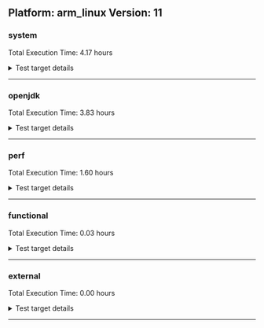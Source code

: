 ## Platform: arm_linux Version: 11 

###  system
 Total Execution Time:  4.17  hours
<details><summary>Test target details</summary>

| Test Name | Time |
| --- | --- |
| MathLoadTest_bigdecimal_2 | 1996866.00  ms|
| MauveMultiThrdLoad_2 | 1408259.00  ms|
| MauveSingleThrdLoad_HS_2 | 1172542.00  ms|
| TestJlmRemoteThreadAuth_2 | 751205.00  ms|
| TestJlmRemoteThreadNoAuth_2 | 704402.00  ms|
| TestJlmRemoteClassAuth_2 | 663263.00  ms|
| MiniMix_aot_5m_0 | 651773.00  ms|
| TestJlmRemoteClassNoAuth_2 | 623363.00  ms|
| MathLoadTest_all_2 | 515041.00  ms|
| ClassLoadingTest_2 | 438382.00  ms|
| MiniMix_5min_2 | 354892.00  ms|
| ConcurrentLoadTest_5m_2 | 351607.00  ms|
| MiniMix_5m_2 | 345978.00  ms|
| DBBLoadTest_5m_2 | 311839.00  ms|
| MauveMultiThrdLoad_5m_2 | 306587.00  ms|
| MauveSingleInvocLoad_HS_5m_2 | 306535.00  ms|
| MauveSingleThrdLoad_HS_5m_2 | 306497.00  ms|
| LambdaLoadTest_HS_5m_2 | 305854.00  ms|
| MathLoadTest_bigdecimal_5m_2 | 305754.00  ms|
| ClassLoadingTest_5m_2 | 305724.00  ms|
| MathLoadTest_autosimd_5m_2 | 305706.00  ms|
| MathLoadTest_all_5m_2 | 304825.00  ms|
| UtilLoadTest_5m_2 | 304580.00  ms|
| LangLoadTest_5m_2 | 304322.00  ms|
| HCRLateAttachWorkload_previewEnabled_2 | 271519.00  ms|
| TestJlmRemoteNotifierProxyAuth_2 | 196706.00  ms|
| ConcurrentLoadTest_2 | 172745.00  ms|
| MathLoadTest_autosimd_2 | 80870.00  ms|
| MauveSingleInvocLoad_HS_2 | 75844.00  ms|
| CLLoad_2 | 61605.00  ms|
| ParallelStreamsLoadTest_HS_2 | 59453.00  ms|
| TestJlmRemoteMemoryAuth_2 | 56826.00  ms|
| TestJlmRemoteMemoryNoAuth_2 | 55664.00  ms|
| LockingLoadTest_2 | 35160.00  ms|
| LambdaLoadTest_Hotspot_2 | 33967.00  ms|
| Jlink_ReqMod_2 | 32617.00  ms|
| Jlink_GenOpt_2 | 30533.00  ms|
| Jlink_AddMLimitM_2 | 29748.00  ms|
| LangLoadTest_2 | 27262.00  ms|
| DirectByteBufferLoadTest_2 | 25250.00  ms|
| UtilLoadTest_2 | 23597.00  ms|
| UpgModPath_Jar_2 | 22310.00  ms|
| PatModImg_Adv_2 | 22212.00  ms|
| UpgModPath_JarImg_2 | 21114.00  ms|
| PatModImg_PlatMod_2 | 20946.00  ms|
| PatModImg_Unex_2 | 20862.00  ms|
| PatModImg_AppMod_2 | 20689.00  ms|
| UpgModPath_Exp_2 | 20254.00  ms|
| CpMpJlink_2 | 19901.00  ms|
| UpgModPath_ExpImg_2 | 19560.00  ms|
| CLTestImg_2 | 18804.00  ms|
| AutoMod1_2 | 10927.00  ms|
| InternalAPIs_2 | 10633.00  ms|
| CpMpModJar_2 | 10522.00  ms|
| AutoMod2_2 | 10258.00  ms|
| AutoMod_Impl1_2 | 10107.00  ms|
| PatMod_AppMod_2 | 10053.00  ms|
| PatMod_Unex_2 | 9939.00  ms|
| PatMod_Adv_2 | 9891.00  ms|
| AutoMod_Impl2_2 | 9833.00  ms|
| AutoMod_Impl3_2 | 9831.00  ms|
| PatMod_PlatMod_2 | 8984.00  ms|
| SLTest_2 | 8329.00  ms|
| CpMpModJar3_2 | 7674.00  ms|
| CpMp_CpMp_2 | 7520.00  ms|
| TestJlmLocal_2 | 7329.00  ms|
| CpMpModJar2_2 | 7166.00  ms|
| CpMp_MP_2 | 7123.00  ms|
| jcstress_SampleTestBench_0 | 6738.00  ms|
| CpMp3_2 | 6588.00  ms|
| CpMp2_2 | 6404.00  ms|
| CLTest_2 | 6153.00  ms|
| MachineInfo_0 | 1057.00  ms|
| ClassLoadingTest_0 | 120.00  ms|
| MauveMultiThrdLoad_1 | 119.00  ms|
| NioLoadTest_0 | 109.00  ms|
| NioLoadTest_2 | 109.00  ms|
| LambdaLoadTest_Hotspot_1 | 107.00  ms|
| MathLoadTest_bigdecimal_0 | 106.00  ms|
| MathLoadTest_autosimd_1 | 106.00  ms|
| MauveSingleThrdLoad_HS_0 | 105.00  ms|
| NioLoadTest_1 | 104.00  ms|
| MathLoadTest_autosimd_0 | 104.00  ms|
| ClassLoadingTest_1 | 104.00  ms|
| MauveSingleThrdLoad_HS_1 | 104.00  ms|
| MauveSingleInvocLoad_HS_0 | 104.00  ms|
| LambdaLoadTest_Hotspot_0 | 104.00  ms|
| MathLoadTest_bigdecimal_1 | 103.00  ms|
| MauveSingleInvocLoad_HS_1 | 103.00  ms|
| MauveMultiThrdLoad_0 | 103.00  ms|
| PatMod_Unex_1 | 60.00  ms|
| AutoMod_Impl3_0 | 52.00  ms|
| DirectByteBufferLoadTest_1 | 49.00  ms|
| CpMp_MP_0 | 47.00  ms|
| ExplMod_1 | 46.00  ms|
| ExplMod_2 | 45.00  ms|
| CpMp_MP_1 | 43.00  ms|
| CpMp2_0 | 43.00  ms|
| AutoMod_Impl3_1 | 43.00  ms|
| InternalAPIs_1 | 43.00  ms|
| CLStressCRI_2 | 43.00  ms|
| ExplMod_0 | 42.00  ms|
| AutoMod2_0 | 42.00  ms|
| CLStressLayers_0 | 41.00  ms|
| CpMp2_1 | 41.00  ms|
| CpMpModJar3_0 | 41.00  ms|
| TestJlmRemoteMemoryAuth_1 | 41.00  ms|
| AutoMod2_1 | 41.00  ms|
| TestJlmLocal_1 | 41.00  ms|
| CLStressCRI_1 | 41.00  ms|
| CLStressLayers_1 | 40.00  ms|
| UpgModPath_JarImg_0 | 40.00  ms|
| CLStressLayers_2 | 40.00  ms|
| CpMp3_1 | 40.00  ms|
| UpgModPath_JarImg_1 | 39.00  ms|
| CpMp_CpMp_1 | 39.00  ms|
| CpMpModJar_0 | 39.00  ms|
| InternalAPIs_0 | 39.00  ms|
| CpMpModJar_1 | 39.00  ms|
| CpMpModJar3_1 | 39.00  ms|
| TestJlmRemoteNotifierProxyAuth_0 | 39.00  ms|
| CLStressCRI_0 | 39.00  ms|
| CpMpModJar2_0 | 39.00  ms|
| TestJlmLocal_0 | 38.00  ms|
| TestJlmRemoteMemoryNoAuth_1 | 38.00  ms|
| TestJlmRemoteMemoryNoAuth_0 | 38.00  ms|
| Jlink_GenOpt_0 | 37.00  ms|
| CpMp_CpMp_0 | 37.00  ms|
| TestJlmRemoteMemoryAuth_0 | 37.00  ms|
| TestJlmRemoteNotifierProxyAuth_1 | 37.00  ms|
| AutoMod1_0 | 37.00  ms|
| SLTest_1 | 36.00  ms|
| AutoMod1_1 | 36.00  ms|
| CpMp3_0 | 36.00  ms|
| PatMod_AppMod_0 | 36.00  ms|
| PatMod_PlatMod_0 | 36.00  ms|
| CpMpJlink_0 | 36.00  ms|
| CpMpModJar2_1 | 35.00  ms|
| SLTest_0 | 35.00  ms|
| Jlink_GenOpt_1 | 35.00  ms|
| UpgModPath_Jar_1 | 35.00  ms|
| PatMod_PlatMod_1 | 35.00  ms|
| TestJlmRemoteThreadAuth_0 | 35.00  ms|
| CpMpJlink_1 | 35.00  ms|
| PatModImg_Adv_0 | 35.00  ms|
| AutoMod_Impl1_0 | 35.00  ms|
| AutoMod_Impl2_1 | 34.00  ms|
| AutoMod_Impl2_0 | 34.00  ms|
| TestJlmRemoteClassAuth_1 | 34.00  ms|
| PatModImg_Unex_1 | 34.00  ms|
| UpgModPath_ExpImg_0 | 34.00  ms|
| PatMod_Unex_0 | 34.00  ms|
| UpgModPath_Jar_0 | 34.00  ms|
| CLTest_0 | 34.00  ms|
| PatModImg_Adv_1 | 34.00  ms|
| PatModImg_AppMod_1 | 34.00  ms|
| TestJlmRemoteThreadAuth_1 | 33.00  ms|
| TestJlmRemoteThreadNoAuth_1 | 33.00  ms|
| Jlink_ReqMod_1 | 33.00  ms|
| TestJlmRemoteClassAuth_0 | 33.00  ms|
| AutoMod_Impl1_1 | 33.00  ms|
| Jlink_ReqMod_0 | 33.00  ms|
| PatMod_AppMod_1 | 33.00  ms|
| PatMod_Adv_1 | 33.00  ms|
| UpgModPath_ExpImg_1 | 33.00  ms|
| CLLoad_0 | 33.00  ms|
| Jlink_AddMLimitM_1 | 33.00  ms|
| CLTestImg_1 | 33.00  ms|
| CLTestImg_0 | 33.00  ms|
| CLTest_1 | 33.00  ms|
| PatMod_Adv_0 | 33.00  ms|
| UpgModPath_Exp_1 | 33.00  ms|
| CLLoad_1 | 33.00  ms|
| PatModImg_PlatMod_0 | 33.00  ms|
| PatModImg_AppMod_0 | 32.00  ms|
| TestJlmRemoteClassNoAuth_0 | 32.00  ms|
| PatModImg_Unex_0 | 32.00  ms|
| UpgModPath_Exp_0 | 32.00  ms|
| Jlink_AddMLimitM_0 | 32.00  ms|
| MiniMix_5min_0 | 32.00  ms|
| TestJlmRemoteClassNoAuth_1 | 31.00  ms|
| TestJlmRemoteThreadNoAuth_0 | 31.00  ms|
| PatModImg_PlatMod_1 | 31.00  ms|
| UtilLoadTest_1 | 31.00  ms|
| JdiTest_2 | 30.00  ms|
| ConcurrentLoadTest_0 | 30.00  ms|
| LangLoadTest_0 | 30.00  ms|
| DirectByteBufferLoadTest_0 | 29.00  ms|
| MathLoadTest_all_0 | 29.00  ms|
| MathLoadTest_all_1 | 29.00  ms|
| UtilLoadTest_0 | 29.00  ms|
| ConcurrentLoadTest_1 | 29.00  ms|
| MiniMix_5min_1 | 29.00  ms|
| LangLoadTest_1 | 29.00  ms|
| OAuthTest_0 | 28.00  ms|
| JdiTest_0 | 28.00  ms|
| JdiTest_1 | 27.00  ms|
| ParallelStreamsLoadTest_HS_0 | 26.00  ms|
| MathLoadTest_autosimd_5m_0 | 26.00  ms|
| MauveSingleThrdLoad_HS_5m_0 | 25.00  ms|
| MauveSingleThrdLoad_HS_5m_1 | 24.00  ms|
| NioLoadTest_5m_1 | 24.00  ms|
| MauveMultiThrdLoad_5m_0 | 24.00  ms|
| MathLoadTest_bigdecimal_5m_1 | 24.00  ms|
| ParallelStreamsLoadTest_HS_1 | 24.00  ms|
| LambdaLoadTest_HS_5m_1 | 24.00  ms|
| ConcurrentLoadTest_5m_0 | 24.00  ms|
| LockingLoadTest_0 | 24.00  ms|
| LambdaLoadTest_HS_5m_0 | 23.00  ms|
| ConcurrentLoadTest_5m_1 | 23.00  ms|
| MauveSingleInvocLoad_HS_5m_0 | 23.00  ms|
| NioLoadTest_5m_2 | 23.00  ms|
| UtilLoadTest_5m_1 | 23.00  ms|
| NioLoadTest_5m_0 | 23.00  ms|
| ClassLoadingTest_5m_1 | 23.00  ms|
| MauveSingleInvocLoad_HS_5m_1 | 23.00  ms|
| LockingLoadTest_1 | 22.00  ms|
| LangLoadTest_5m_1 | 22.00  ms|
| MauveMultiThrdLoad_5m_1 | 22.00  ms|
| UtilLoadTest_5m_0 | 22.00  ms|
| MathLoadTest_bigdecimal_5m_0 | 22.00  ms|
| MathLoadTest_autosimd_5m_1 | 22.00  ms|
| ClassLoadingTest_5m_0 | 22.00  ms|
| MathLoadTest_all_5m_0 | 22.00  ms|
| DBBLoadTest_5m_0 | 22.00  ms|
| HCRLateAttachWorkload_previewEnabled_1 | 21.00  ms|
| HCRLateAttachWorkload_previewEnabled_0 | 21.00  ms|
| MiniMix_5m_0 | 21.00  ms|
| MiniMix_5m_1 | 21.00  ms|
| LangLoadTest_5m_0 | 20.00  ms|
| MathLoadTest_all_5m_1 | 20.00  ms|
| DBBLoadTest_5m_1 | 19.00  ms|
</details>

---

###  openjdk
 Total Execution Time:  3.83  hours
<details><summary>Test target details</summary>

| Test Name | Time |
| --- | --- |
| jdk_security3_2 | 2003064.00  ms|
| jvm_compiler_2 | 1735427.00  ms|
| jdk_net_2 | 1481853.00  ms|
| jdk_lang_2 | 1452595.00  ms|
| jdk_util_2 | 1345025.00  ms|
| jdk_nio_2 | 577338.00  ms|
| jdk_jfr_2 | 455689.00  ms|
| jdk_tools_2 | 428990.00  ms|
| jdk_beans_2 | 390193.00  ms|
| jdk_rmi_2 | 387055.00  ms|
| hotspot_custom_2 | 330624.00  ms|
| jdk_jmx_2 | 324113.00  ms|
| jdk_security1_2 | 302558.00  ms|
| jdk_security4_2 | 298241.00  ms|
| jdk_jdi_2 | 283156.00  ms|
| jdk_other_2 | 212753.00  ms|
| jdk_security2_2 | 197414.00  ms|
| jdk11_tier1_pack200_2 | 186622.00  ms|
| jdk_imageio_2 | 183544.00  ms|
| jdk_math_2 | 156621.00  ms|
| jdk_management_2 | 152645.00  ms|
| jdk_time_2 | 115282.00  ms|
| jdk_instrument_2 | 108673.00  ms|
| jdk_custom_2 | 101836.00  ms|
| jdk11_tier1_cipher_2 | 91208.00  ms|
| jdk_text_2 | 84475.00  ms|
| jdk_io_2 | 74662.00  ms|
| jdk_svc_sanity_2 | 69533.00  ms|
| jdk11_tier1_buffer_2 | 52352.00  ms|
| runtime_nestmate_2 | 51650.00  ms|
| jdk_security_infra_2 | 31720.00  ms|
| jvm_native_sanity_2 | 31155.00  ms|
| jdk_build_2 | 29801.00  ms|
| jdk11_tier1_iso8859_2 | 25544.00  ms|
| jdk_native_sanity_2 | 19870.00  ms|
| langtools_custom_2 | 9537.00  ms|
| jdk_sound_0 | 33.00  ms|
| jdk_client_sanity_2 | 30.00  ms|
| jdk_2d_0 | 30.00  ms|
| jdk_awt_1 | 30.00  ms|
| jdk_awt_0 | 29.00  ms|
| jdk_awt_2 | 28.00  ms|
| jdk11_tier1_cipher_0 | 27.00  ms|
| jdk_swing_1 | 27.00  ms|
| jdk_sound_2 | 27.00  ms|
| jdk_imageio_1 | 26.00  ms|
| jdk_client_sanity_1 | 26.00  ms|
| jdk11_tier1_cipher_1 | 25.00  ms|
| jvm_compiler_0 | 25.00  ms|
| jdk_client_sanity_0 | 25.00  ms|
| jdk_jfc_demo_2 | 25.00  ms|
| jdk_sound_1 | 25.00  ms|
| runtime_nestmate_0 | 25.00  ms|
| jdk_management_1 | 25.00  ms|
| jdk_time_0 | 25.00  ms|
| jdk_security3_0 | 25.00  ms|
| jdk_swing_2 | 24.00  ms|
| jdk_jdi_1 | 24.00  ms|
| jdk_security4_0 | 24.00  ms|
| jdk_jfr_0 | 24.00  ms|
| jdk_jmx_1 | 24.00  ms|
| jdk_2d_1 | 24.00  ms|
| jdk_build_0 | 24.00  ms|
| jvm_native_sanity_1 | 24.00  ms|
| jdk_management_0 | 24.00  ms|
| jdk_lang_native_win_0 | 24.00  ms|
| hotspot_custom_1 | 24.00  ms|
| jdk_jfc_demo_0 | 24.00  ms|
| jdk_jfc_demo_1 | 24.00  ms|
| jdk_lang_0 | 23.00  ms|
| jdk_lang_native_win_1 | 23.00  ms|
| jdk_lang_native_win_2 | 23.00  ms|
| jdk_swing_0 | 23.00  ms|
| jdk_jfr_1 | 23.00  ms|
| jdk_lang_1 | 23.00  ms|
| jdk11_tier1_iso8859_1 | 23.00  ms|
| jdk_2d_2 | 23.00  ms|
| jdk_svc_sanity_0 | 23.00  ms|
| jdk_beans_1 | 23.00  ms|
| jdk_rmi_0 | 23.00  ms|
| jdk_util_0 | 22.00  ms|
| jdk_math_0 | 22.00  ms|
| jdk11_tier1_iso8859_0 | 22.00  ms|
| jdk11_tier1_buffer_1 | 22.00  ms|
| jdk_math_1 | 22.00  ms|
| jdk_svc_sanity_1 | 22.00  ms|
| jdk_jmx_0 | 22.00  ms|
| jdk_tools_1 | 22.00  ms|
| jdk_security3_1 | 22.00  ms|
| jdk_io_0 | 22.00  ms|
| jdk_text_1 | 22.00  ms|
| jdk11_tier1_pack200_0 | 22.00  ms|
| jdk11_tier1_buffer_0 | 22.00  ms|
| jdk_instrument_1 | 22.00  ms|
| jdk_text_0 | 22.00  ms|
| jdk_custom_1 | 22.00  ms|
| jdk_custom_0 | 22.00  ms|
| jdk_util_1 | 21.00  ms|
| jdk11_tier1_pack200_1 | 21.00  ms|
| jdk_security2_0 | 21.00  ms|
| langtools_custom_0 | 21.00  ms|
| jdk_imageio_0 | 21.00  ms|
| jdk_time_1 | 21.00  ms|
| runtime_nestmate_1 | 21.00  ms|
| jdk_instrument_0 | 21.00  ms|
| jdk_rmi_1 | 21.00  ms|
| jdk_security_infra_1 | 21.00  ms|
| jdk_native_sanity_0 | 21.00  ms|
| jdk_security1_1 | 21.00  ms|
| jdk_native_sanity_1 | 20.00  ms|
| hotspot_custom_0 | 20.00  ms|
| jdk_tools_0 | 20.00  ms|
| jvm_compiler_1 | 20.00  ms|
| jdk_security2_1 | 20.00  ms|
| jdk_security4_1 | 20.00  ms|
| jdk_other_1 | 20.00  ms|
| langtools_custom_1 | 20.00  ms|
| jdk_security_infra_0 | 20.00  ms|
| jdk_beans_0 | 20.00  ms|
| jdk_nio_1 | 20.00  ms|
| jdk_jdi_0 | 19.00  ms|
| jdk_nio_0 | 19.00  ms|
| jdk_net_1 | 18.00  ms|
| jvm_native_sanity_0 | 18.00  ms|
| jdk_build_1 | 18.00  ms|
| jdk_net_0 | 18.00  ms|
| jdk_other_0 | 17.00  ms|
| jdk_security1_0 | 17.00  ms|
| jdk_io_1 | 16.00  ms|
</details>

---

###  perf
 Total Execution Time:  1.60  hours
<details><summary>Test target details</summary>

| Test Name | Time |
| --- | --- |
| renaissance-future-genetic_0 | 1060499.00  ms|
| renaissance-philosophers_0 | 814294.00  ms|
| renaissance-fj-kmeans_0 | 746157.00  ms|
| renaissance-finagle-http_0 | 582264.00  ms|
| renaissance-par-mnemonics_0 | 549992.00  ms|
| renaissance-mnemonics_0 | 525226.00  ms|
| renaissance-als_0 | 333882.00  ms|
| renaissance-movie-lens_0 | 279994.00  ms|
| renaissance-dec-tree_0 | 181296.00  ms|
| renaissance-chi-square_0 | 135580.00  ms|
| renaissance-scala-kmeans_0 | 119406.00  ms|
| renaissance-gauss-mix_0 | 95339.00  ms|
| renaissance-log-regression_0 | 84020.00  ms|
| dacapo-h2_0 | 80117.00  ms|
| dacapo-jython_0 | 63000.00  ms|
| dacapo-pmd_0 | 28933.00  ms|
| dacapo-xalan_0 | 18973.00  ms|
| dacapo-avrora_0 | 18479.00  ms|
| dacapo-sunflow_0 | 12563.00  ms|
| dacapo-fop_0 | 12469.00  ms|
| dacapo-luindex_0 | 8961.00  ms|
| renaissance-akka-uct_0 | 48.00  ms|
| renaissance-naive-bayes_0 | 47.00  ms|
| dacapo-lusearch-fix_0 | 46.00  ms|
| IdleMicrobenchmark_HS_0 | 38.00  ms|
| dacapo-tomcat_0 | 38.00  ms|
| renaissance-db-shootout_0 | 35.00  ms|
| renaissance-finagle-chirper_0 | 35.00  ms|
</details>

---

###  functional
 Total Execution Time:  0.03  hours
<details><summary>Test target details</summary>

| Test Name | Time |
| --- | --- |
| MBCS_Tests_charsets_0 | 58262.00  ms|
| MBCS_Tests_codepoint_linux_0 | 5871.00  ms|
| SecurityTests_0 | 5415.00  ms|
| MBCS_Tests_unicode_linux_0 | 4680.00  ms|
| cmdLineTester_libpathTestRtfChild_0 | 2677.00  ms|
| openj9_jsr292Test_0 | 2403.00  ms|
| jsr292BootstrapTest_0 | 1448.00  ms|
| IllegalAccessProtectedMethodTest_0 | 1356.00  ms|
| MBCS_Tests_property_utf8_0 | 1299.00  ms|
| cmdLineTester_getPid_0 | 1154.00  ms|
| MBCS_Tests_language_tag_0 | 1096.00  ms|
| MBCS_Tests_datetime_0 | 1074.00  ms|
| MBCS_Tests_datetime_formatter_0 | 923.00  ms|
| MBCS_Tests_StAX_ja_JP_linux_0 | 158.00  ms|
| MBCS_Tests_StAX_ko_KR_linux_0 | 146.00  ms|
| MBCS_Tests_StAX_zh_TW_linux_0 | 134.00  ms|
| MBCS_Tests_StAX_zh_CN_linux_0 | 134.00  ms|
| MBCS_Tests_locale_matching_zh_TW_linux_0 | 117.00  ms|
| MBCS_Tests_i18n_zh_TW_linux_0 | 114.00  ms|
| MBCS_Tests_locale_matching_zh_CN_linux_0 | 114.00  ms|
| MBCS_Tests_locale_matching_ko_KR_linux_0 | 109.00  ms|
| MBCS_Tests_i18n_ja_JP_linux_0 | 109.00  ms|
| MBCS_Tests_i18n_ko_KR_linux_0 | 105.00  ms|
| MBCS_Tests_locale_matching_ja_JP_linux_0 | 97.00  ms|
| MBCS_Tests_i18n_zh_CN_linux_0 | 97.00  ms|
| MBCS_Tests_Compiler_ja_JP_linux_0 | 72.00  ms|
| MBCS_Tests_Compiler_zh_CN_linux_0 | 70.00  ms|
| MBCS_Tests_CLDR_11_zh_TW_linux_0 | 68.00  ms|
| MBCS_Tests_Compiler_ko_KR_linux_0 | 67.00  ms|
| MBCS_Tests_scanner_ko_KR_linux_0 | 67.00  ms|
| MBCS_Tests_scanner_zh_CN_linux_0 | 67.00  ms|
| MBCS_Tests_coin_ko_KR_linux_0 | 66.00  ms|
| MBCS_Tests_coin_ja_JP_linux_0 | 66.00  ms|
| MBCS_Tests_formatter_zh_TW_linux_0 | 66.00  ms|
| MBCS_Tests_pref_zh_CN_linux_0 | 66.00  ms|
| MBCS_Tests_jdbc41_ja_JP_linux_0 | 65.00  ms|
| MBCS_Tests_env_ja_JP_linux_0 | 65.00  ms|
| MBCS_Tests_CLDR_11_ja_JP_linux_0 | 65.00  ms|
| MBCS_Tests_nio_ja_JP_linux_0 | 64.00  ms|
| MBCS_Tests_scanner_zh_TW_linux_0 | 64.00  ms|
| MBCS_Tests_formatter_zh_CN_linux_0 | 64.00  ms|
| MBCS_Tests_urlclassloader_ja_JP_linux_0 | 64.00  ms|
| MBCS_Tests_scanner_ja_JP_linux_0 | 64.00  ms|
| MBCS_Tests_Compiler_zh_TW_linux_0 | 64.00  ms|
| MBCS_Tests_urlclassloader_zh_TW_linux_0 | 63.00  ms|
| MBCS_Tests_IDN_zh_TW_linux_0 | 63.00  ms|
| MBCS_Tests_coin_zh_CN_linux_0 | 63.00  ms|
| MBCS_Tests_urlclassloader_zh_CN_linux_0 | 62.00  ms|
| MBCS_Tests_regex_ja_JP_linux_0 | 62.00  ms|
| MBCS_Tests_env_ko_KR_linux_0 | 61.00  ms|
| MBCS_Tests_pref_zh_TW_linux_0 | 61.00  ms|
| MBCS_Tests_IDN_zh_CN_linux_0 | 61.00  ms|
| MBCS_Tests_nio_ko_KR_linux_0 | 61.00  ms|
| MBCS_Tests_jdbc41_zh_CN_linux_0 | 61.00  ms|
| MBCS_Tests_jaxp14_zh_CN_linux_0 | 61.00  ms|
| MBCS_Tests_env_zh_CN_linux_0 | 61.00  ms|
| MBCS_Tests_coin_zh_TW_linux_0 | 60.00  ms|
| MBCS_Tests_urlclassloader_ko_KR_linux_0 | 60.00  ms|
| MBCS_Tests_jdbc41_ko_KR_linux_0 | 60.00  ms|
| MBCS_Tests_IDN_ko_KR_linux_0 | 60.00  ms|
| MBCS_Tests_nio_zh_TW_linux_0 | 59.00  ms|
| MBCS_Tests_jaxp14_ko_KR_linux_0 | 59.00  ms|
| MBCS_Tests_jdbc41_zh_TW_linux_0 | 58.00  ms|
| MBCS_Tests_regex_zh_TW_linux_0 | 58.00  ms|
| MBCS_Tests_jaxp14_zh_TW_linux_0 | 58.00  ms|
| MBCS_Tests_formatter_ko_KR_linux_0 | 57.00  ms|
| MBCS_Tests_pref_ja_JP_linux_0 | 57.00  ms|
| MBCS_Tests_regex_ko_KR_linux_0 | 57.00  ms|
| MBCS_Tests_codepage_zh_TW_linux_0 | 57.00  ms|
| MBCS_Tests_jaxp14_ja_JP_linux_0 | 57.00  ms|
| MBCS_Tests_CLDR_11_zh_CN_linux_0 | 56.00  ms|
| MBCS_Tests_annotation_zh_TW_linux_0 | 56.00  ms|
| MBCS_Tests_codepage_ko_KR_linux_0 | 56.00  ms|
| MBCS_Tests_env_zh_TW_linux_0 | 56.00  ms|
| MBCS_Tests_file_ja_JP_linux_0 | 56.00  ms|
| MBCS_Tests_IDN_ja_JP_linux_0 | 56.00  ms|
| MBCS_Tests_formatter_ja_JP_linux_0 | 55.00  ms|
| MBCS_Tests_regex_zh_CN_linux_0 | 55.00  ms|
| MBCS_Tests_file_zh_TW_linux_0 | 55.00  ms|
| MBCS_Tests_nio_zh_CN_linux_0 | 54.00  ms|
| MBCS_Tests_pref_ko_KR_linux_0 | 54.00  ms|
| MBCS_Tests_CLDR_11_ko_KR_linux_0 | 54.00  ms|
| MBCS_Tests_codepage_ja_JP_linux_0 | 53.00  ms|
| MBCS_Tests_annotation_ko_KR_linux_0 | 53.00  ms|
| MBCS_Tests_file_ko_KR_linux_0 | 52.00  ms|
| MBCS_Tests_annotation_ja_JP_linux_0 | 51.00  ms|
| MBCS_Tests_annotation_zh_CN_linux_0 | 51.00  ms|
| MBCS_Tests_codepage_zh_CN_linux_0 | 49.00  ms|
| MBCS_Tests_file_zh_CN_linux_0 | 47.00  ms|
| MBCS_Tests_annotation_ko_KR_aix_0 | 38.00  ms|
| vmLifecyleTests_3 | 34.00  ms|
| MBCS_Tests_unicode_aix_0 | 34.00  ms|
| SyntheticGCWorkload_TestCase_0 | 33.00  ms|
| vmLifecyleTests_4 | 32.00  ms|
| vmLifecyleTests_0 | 31.00  ms|
| vmLifecyleTests_2 | 30.00  ms|
| vmLifecyleTests_5 | 29.00  ms|
| vmLifecyleTests_1 | 29.00  ms|
| MBCS_Tests_urlclassloader_zh_CN_aix_0 | 27.00  ms|
| testXXArgumentTesting_0 | 26.00  ms|
| testExample_0 | 25.00  ms|
| MBCS_Tests_IDN_zh_TW_aix_0 | 24.00  ms|
| MBCS_Tests_scanner_windows_0 | 24.00  ms|
| cmdLineTester_classesdbgddrext_zos_0 | 24.00  ms|
| MBCS_Tests_locale_matching_KO_KR_aix_0 | 23.00  ms|
| MBCS_Tests_scanner_ZH_TW_aix_0 | 23.00  ms|
| MBCS_Tests_pref_ZH_TW_aix_0 | 23.00  ms|
| MBCS_Tests_urlclassloader_ZH_CN_aix_0 | 23.00  ms|
| MBCS_Tests_IDN_windows_0 | 23.00  ms|
| MBCS_Tests_IDN_ZH_CN_aix_0 | 23.00  ms|
| MBCS_Tests_formatter_Zh_CN_aix_0 | 23.00  ms|
| MBCS_Tests_pref_tw_windows_0 | 23.00  ms|
| MBCS_Tests_regex_tw_windows_0 | 23.00  ms|
| MBCS_Tests_scanner_Zh_TW_aix_0 | 23.00  ms|
| MBCS_Tests_coin_zh_CN_aix_0 | 23.00  ms|
| MBCS_Tests_coin_Ja_JP_aix_0 | 23.00  ms|
| MBCS_Tests_locale_matching_Zh_TW_aix_0 | 23.00  ms|
| MBCS_Tests_urlclassloader_KO_KR_aix_0 | 23.00  ms|
| MBCS_Tests_IDN_ZH_TW_aix_0 | 23.00  ms|
| MBCS_Tests_jdbc41_Ja_JP_aix_0 | 23.00  ms|
| MBCS_Tests_formatter_zh_CN_aix_0 | 23.00  ms|
| MBCS_Tests_formatter_cn_windows_0 | 23.00  ms|
| MBCS_Tests_CLDR_11_JA_JP_aix_0 | 22.00  ms|
| MBCS_Tests_urlclassloader_ZH_TW_aix_0 | 22.00  ms|
| MBCS_Tests_formatter_KO_KR_aix_0 | 22.00  ms|
| MBCS_Tests_locale_matching_ko_KR_aix_0 | 22.00  ms|
| MBCS_Tests_file_Ja_JP.aix_0 | 22.00  ms|
| MBCS_Tests_file_ko_windows_0 | 22.00  ms|
| MBCS_Tests_pref_ZH_CN_aix_0 | 22.00  ms|
| MBCS_Tests_urlclassloader_ja_JP_aix_0 | 22.00  ms|
| MBCS_Tests_file_windows_0 | 22.00  ms|
| MBCS_Tests_annotation_Ja_JP_aix_0 | 22.00  ms|
| MBCS_Tests_IDN_tw_windows_0 | 22.00  ms|
| MBCS_Tests_coin_KO_KR_aix_0 | 22.00  ms|
| MBCS_Tests_regex_ko_KR_aix_0 | 22.00  ms|
| MBCS_Tests_locale_matching_zh_TW_aix_0 | 22.00  ms|
| MBCS_Tests_Compiler_zh_TW_aix_0 | 22.00  ms|
| MBCS_Tests_Compiler_Ja_JP_aix_0 | 22.00  ms|
| MBCS_Tests_annotation_ja_JP_aix_0 | 22.00  ms|
| MBCS_Tests_urlclassloader_zh_TW_aix_0 | 22.00  ms|
| MBCS_Tests_Compiler_ZH_CN_aix_0 | 22.00  ms|
| MBCS_Tests_codepoint_aix_0 | 22.00  ms|
| MBCS_Tests_formatter_JA_JP_aix_0 | 22.00  ms|
| MBCS_Tests_env_windows_0 | 22.00  ms|
| MBCS_Tests_IDN_cn_windows_0 | 22.00  ms|
| MBCS_Tests_coin_JA_JP_aix_0 | 22.00  ms|
| MBCS_Tests_i18n_ja_JP_aix_0 | 22.00  ms|
| MBCS_Tests_Compiler_ja_JP_aix_0 | 22.00  ms|
| MBCS_Tests_Compiler_ko_KR_aix_0 | 22.00  ms|
| MBCS_Tests_StAX_zh_TW_aix_0 | 22.00  ms|
| MBCS_Tests_formatter_Ja_JP_aix_0 | 22.00  ms|
| MBCS_Tests_IDN_ko_windows_0 | 22.00  ms|
| MBCS_Tests_i18n_Zh_CN_aix_0 | 22.00  ms|
| MBCS_Tests_formatter_ko_KR_aix_0 | 22.00  ms|
| MBCS_Tests_regex_Zh_TW_aix_0 | 22.00  ms|
| MBCS_Tests_formatter_ja_windows_0 | 21.00  ms|
| MBCS_Tests_IDN_ja_windows_0 | 21.00  ms|
| MBCS_Tests_regex_cn_windows_0 | 21.00  ms|
| MBCS_Tests_jaxp14_tw_windows_0 | 21.00  ms|
| MBCS_Tests_codepage_ZH_TW_aix_0 | 21.00  ms|
| MBCS_Tests_urlclassloader_Zh_CN_aix_0 | 21.00  ms|
| MBCS_Tests_codepage_cn_windows_0 | 21.00  ms|
| MBCS_Tests_jaxp14_windows_0 | 21.00  ms|
| MBCS_Tests_env_ko_KR_aix_0 | 21.00  ms|
| MBCS_Tests_formatter_tw_windows_0 | 21.00  ms|
| MBCS_Tests_IDN_zh_CN_aix_0 | 21.00  ms|
| MBCS_Tests_i18n_ZH_TW_aix_0 | 21.00  ms|
| MBCS_Tests_urlclassloader_ja_windows_0 | 21.00  ms|
| MBCS_Tests_nio_ZH_TW_aix_0 | 21.00  ms|
| MBCS_Tests_pref_ja_JP_aix_0 | 21.00  ms|
| MBCS_Tests_codepage_zh_CN_aix_0 | 21.00  ms|
| MBCS_Tests_Compiler_ZH_TW_aix_0 | 21.00  ms|
| MBCS_Tests_pref_cn_windows_0 | 21.00  ms|
| MBCS_Tests_pref_Zh_CN_aix_0 | 21.00  ms|
| MBCS_Tests_Compiler_zh_CN_aix_0 | 21.00  ms|
| MBCS_Tests_pref_ja_windows_0 | 21.00  ms|
| MBCS_Tests_scanner_ko_windows_0 | 21.00  ms|
| MBCS_Tests_jdbc41_tw_windows_0 | 21.00  ms|
| MBCS_Tests_regex_zh_TW_aix_0 | 21.00  ms|
| MBCS_Tests_nio_ZH_CN_aix_0 | 21.00  ms|
| MBCS_Tests_StAX_ko_KR_aix_0 | 21.00  ms|
| MBCS_Tests_formatter_ZH_CN_aix_0 | 21.00  ms|
| MBCS_Tests_StAX_ja_JP_aix_0 | 21.00  ms|
| MBCS_Tests_jdbc41_JA_JP_aix_0 | 21.00  ms|
| MBCS_Tests_env_KO_KR_aix_0 | 21.00  ms|
| MBCS_Tests_locale_matching_zh_CN_aix_0 | 21.00  ms|
| MBCS_Tests_pref_zh_CN_aix_0 | 21.00  ms|
| MBCS_Tests_codepoint_windows_0 | 21.00  ms|
| MBCS_Tests_nio_zh_TW_aix_0 | 21.00  ms|
| MBCS_Tests_locale_matching_Ja_JP_aix_0 | 21.00  ms|
| MBCS_Tests_file_zh_CN.aix_0 | 21.00  ms|
| MBCS_Tests_locale_matching_ZH_TW_aix_0 | 21.00  ms|
| MBCS_Tests_Compiler_Zh_TW_aix_0 | 21.00  ms|
| MBCS_Tests_jdbc41_ja_JP_aix_0 | 21.00  ms|
| MBCS_Tests_nio_zh_CN_aix_0 | 21.00  ms|
| MBCS_Tests_urlclassloader_Zh_TW_aix_0 | 21.00  ms|
| MBCS_Tests_IDN_Zh_TW_aix_0 | 21.00  ms|
| MBCS_Tests_annotation_Zh_CN_aix_0 | 21.00  ms|
| MBCS_Tests_i18n_ZH_CN_aix_0 | 21.00  ms|
| MBCS_Tests_urlclassloader_ko_KR_aix_0 | 21.00  ms|
| MBCS_Tests_IDN_Ja_JP_aix_0 | 21.00  ms|
| MBCS_Tests_regex_zh_CN_aix_0 | 21.00  ms|
| MBCS_Tests_file_zh_TW.aix_0 | 21.00  ms|
| MBCS_Tests_file_JA_JP.aix_0 | 21.00  ms|
| MBCS_Tests_locale_matching_ja_JP_aix_0 | 21.00  ms|
| MBCS_Tests_jaxp14_ja_windows_0 | 21.00  ms|
| MBCS_Tests_nio_Zh_CN_aix_0 | 21.00  ms|
| MBCS_Tests_nio_tw_windows_0 | 21.00  ms|
| MBCS_Tests_codepage_JA_JP_aix_0 | 21.00  ms|
| MBCS_Tests_regex_ja_windows_0 | 21.00  ms|
| MBCS_Tests_nio_JA_JP_aix_0 | 21.00  ms|
| MBCS_Tests_IDN_KO_KR_aix_0 | 21.00  ms|
| MBCS_Tests_scanner_ko_KR_aix_0 | 21.00  ms|
| MBCS_Tests_regex_ko_windows_0 | 20.00  ms|
| MBCS_Tests_urlclassloader_tw_windows_0 | 20.00  ms|
| MBCS_Tests_pref_ko_windows_0 | 20.00  ms|
| MBCS_Tests_annotation_windows_0 | 20.00  ms|
| MBCS_Tests_coin_cn_windows_0 | 20.00  ms|
| MBCS_Tests_annotation_JA_JP_aix_0 | 20.00  ms|
| MBCS_Tests_locale_matching_JA_JP_aix_0 | 20.00  ms|
| MBCS_Tests_i18n_windows_0 | 20.00  ms|
| MBCS_Tests_urlclassloader_Ja_JP_aix_0 | 20.00  ms|
| MBCS_Tests_locale_matching_ZH_CN_aix_0 | 20.00  ms|
| MBCS_Tests_env_zh_CN_aix_0 | 20.00  ms|
| MBCS_Tests_scanner_Ja_JP_aix_0 | 20.00  ms|
| MBCS_Tests_nio_ko_windows_0 | 20.00  ms|
| MBCS_Tests_StAX_Ja_JP_aix_0 | 20.00  ms|
| MBCS_Tests_locale_matching_ja_windows_0 | 20.00  ms|
| MBCS_Tests_pref_KO_KR_aix_0 | 20.00  ms|
| MBCS_Tests_scanner_cn_windows_0 | 20.00  ms|
| MBCS_Tests_coin_ZH_TW_aix_0 | 20.00  ms|
| MBCS_Tests_coin_tw_windows_0 | 20.00  ms|
| MBCS_Tests_jaxp14_Ja_JP_aix_0 | 20.00  ms|
| MBCS_Tests_urlclassloader_JA_JP_aix_0 | 20.00  ms|
| MBCS_Tests_nio_ja_windows_0 | 20.00  ms|
| MBCS_Tests_i18n_zh_CN_aix_0 | 20.00  ms|
| MBCS_Tests_codepage_ZH_CN_aix_0 | 20.00  ms|
| MBCS_Tests_file_KO_KR.aix_0 | 20.00  ms|
| MBCS_Tests_jaxp14_zh_TW_aix_0 | 20.00  ms|
| MBCS_Tests_scanner_JA_JP_aix_0 | 20.00  ms|
| MBCS_Tests_CLDR_11_KO_KR_aix_0 | 20.00  ms|
| MBCS_Tests_jdbc41_ko_KR_aix_0 | 20.00  ms|
| MBCS_Tests_urlclassloader_windows_0 | 20.00  ms|
| MBCS_Tests_StAX_Zh_TW_aix_0 | 20.00  ms|
| MBCS_Tests_regex_ja_JP_aix_0 | 20.00  ms|
| MBCS_Tests_scanner_ja_windows_0 | 20.00  ms|
| MBCS_Tests_StAX_ko_windows_0 | 20.00  ms|
| MBCS_Tests_StAX_ja_windows_0 | 20.00  ms|
| MBCS_Tests_nio_ko_KR_aix_0 | 20.00  ms|
| MBCS_Tests_pref_windows_0 | 20.00  ms|
| MBCS_Tests_nio_KO_KR_aix_0 | 20.00  ms|
| MBCS_Tests_formatter_ja_JP_aix_0 | 20.00  ms|
| MBCS_Tests_env_ZH_TW_aix_0 | 20.00  ms|
| MBCS_Tests_coin_ko_windows_0 | 20.00  ms|
| MBCS_Tests_env_Ja_JP_aix_0 | 20.00  ms|
| MBCS_Tests_i18n_Ja_JP_aix_0 | 20.00  ms|
| MBCS_Tests_coin_ko_KR_aix_0 | 20.00  ms|
| MBCS_Tests_StAX_KO_KR_aix_0 | 20.00  ms|
| MBCS_Tests_pref_zh_TW_aix_0 | 20.00  ms|
| MBCS_Tests_StAX_cn_windows_0 | 20.00  ms|
| MBCS_Tests_jdbc41_ZH_TW_aix_0 | 20.00  ms|
| MBCS_Tests_regex_ZH_CN_aix_0 | 20.00  ms|
| MBCS_Tests_i18n_KO_KR_aix_0 | 20.00  ms|
| MBCS_Tests_scanner_tw_windows_0 | 20.00  ms|
| MBCS_Tests_annotation_KO_KR_aix_0 | 20.00  ms|
| MBCS_Tests_formatter_windows_0 | 20.00  ms|
| MBCS_Tests_nio_cn_windows_0 | 20.00  ms|
| MBCS_Tests_IDN_ja_JP_aix_0 | 20.00  ms|
| MBCS_Tests_file_ko_KR.aix_0 | 20.00  ms|
| MBCS_Tests_regex_JA_JP_aix_0 | 20.00  ms|
| MBCS_Tests_locale_matching_ko_windows_0 | 20.00  ms|
| MBCS_Tests_codepage_Ja_JP_aix_0 | 20.00  ms|
| MBCS_Tests_locale_matching_cn_windows_0 | 20.00  ms|
| MBCS_Tests_jaxp14_zh_CN_aix_0 | 20.00  ms|
| MBCS_Tests_Compiler_JA_JP_aix_0 | 20.00  ms|
| MBCS_Tests_Compiler_windows_0 | 20.00  ms|
| MBCS_Tests_jaxp14_Zh_TW_aix_0 | 20.00  ms|
| MBCS_Tests_StAX_tw_windows_0 | 20.00  ms|
| MBCS_Tests_file_ZH_TW.aix_0 | 20.00  ms|
| MBCS_Tests_StAX_JA_JP_aix_0 | 20.00  ms|
| MBCS_Tests_urlclassloader_cn_windows_0 | 20.00  ms|
| MBCS_Tests_regex_windows_0 | 19.00  ms|
| MBCS_Tests_nio_windows_0 | 19.00  ms|
| MBCS_Tests_env_ja_JP_aix_0 | 19.00  ms|
| MBCS_Tests_locale_matching_windows_0 | 19.00  ms|
| MBCS_Tests_coin_Zh_CN_aix_0 | 19.00  ms|
| MBCS_Tests_pref_ko_KR_aix_0 | 19.00  ms|
| MBCS_Tests_jaxp14_ZH_CN_aix_0 | 19.00  ms|
| MBCS_Tests_codepage_windows_0 | 19.00  ms|
| MBCS_Tests_scanner_ja_JP_aix_0 | 19.00  ms|
| MBCS_Tests_i18n_JA_JP_aix_0 | 19.00  ms|
| MBCS_Tests_jdbc41_KO_KR_aix_0 | 19.00  ms|
| MBCS_Tests_annotation_zh_TW_aix_0 | 19.00  ms|
| MBCS_Tests_pref_JA_JP_aix_0 | 19.00  ms|
| MBCS_Tests_regex_Zh_CN_aix_0 | 19.00  ms|
| MBCS_Tests_annotation_ZH_CN_aix_0 | 19.00  ms|
| MBCS_Tests_formatter_Zh_TW_aix_0 | 19.00  ms|
| MBCS_Tests_StAX_windows_0 | 19.00  ms|
| MBCS_Tests_coin_ja_JP_aix_0 | 19.00  ms|
| MBCS_Tests_codepage_Zh_TW_aix_0 | 19.00  ms|
| MBCS_Tests_codepage_ko_KR_aix_0 | 19.00  ms|
| MBCS_Tests_CLDR_11_Zh_TW_aix_0 | 19.00  ms|
| MBCS_Tests_annotation_ZH_TW_aix_0 | 19.00  ms|
| MBCS_Tests_coin_Zh_TW_aix_0 | 19.00  ms|
| MBCS_Tests_CLDR_11_ZH_CN_aix_0 | 19.00  ms|
| MBCS_Tests_jaxp14_cn_windows_0 | 19.00  ms|
| MBCS_Tests_regex_KO_KR_aix_0 | 19.00  ms|
| MBCS_Tests_jaxp14_Zh_CN_aix_0 | 19.00  ms|
| MBCS_Tests_annotation_Zh_TW_aix_0 | 19.00  ms|
| MBCS_Tests_nio_Ja_JP_aix_0 | 19.00  ms|
| MBCS_Tests_file_ZH_CN.aix_0 | 19.00  ms|
| MBCS_Tests_IDN_Zh_CN_aix_0 | 19.00  ms|
| MBCS_Tests_regex_ZH_TW_aix_0 | 19.00  ms|
| MBCS_Tests_coin_ja_windows_0 | 19.00  ms|
| MBCS_Tests_jdbc41_Zh_TW_aix_0 | 19.00  ms|
| MBCS_Tests_CLDR_11_zh_CN_aix_0 | 19.00  ms|
| MBCS_Tests_pref_Zh_TW_aix_0 | 19.00  ms|
| MBCS_Tests_Compiler_KO_KR_aix_0 | 19.00  ms|
| MBCS_Tests_i18n_zh_TW_aix_0 | 19.00  ms|
| MBCS_Tests_IDN_ko_KR_aix_0 | 19.00  ms|
| MBCS_Tests_nio_ja_JP_aix_0 | 19.00  ms|
| MBCS_Tests_i18n_Zh_TW_aix_0 | 19.00  ms|
| MBCS_Tests_coin_ZH_CN_aix_0 | 19.00  ms|
| MBCS_Tests_env_Zh_CN_aix_0 | 19.00  ms|
| MBCS_Tests_StAX_zh_CN_aix_0 | 19.00  ms|
| MBCS_Tests_scanner_Zh_CN_aix_0 | 19.00  ms|
| MBCS_Tests_env_JA_JP_aix_0 | 19.00  ms|
| MBCS_Tests_codepage_zh_TW_aix_0 | 19.00  ms|
| MBCS_Tests_locale_matching_tw_windows_0 | 19.00  ms|
| MBCS_Tests_jdbc41_windows_0 | 19.00  ms|
| MBCS_Tests_coin_windows_0 | 19.00  ms|
| MBCS_Tests_jdbc41_zh_TW_aix_0 | 19.00  ms|
| MBCS_Tests_annotation_zh_CN_aix_0 | 19.00  ms|
| MBCS_Tests_file_ja_JP.aix_0 | 19.00  ms|
| MBCS_Tests_jdbc41_Zh_CN_aix_0 | 19.00  ms|
| MBCS_Tests_file_ja_windows_0 | 19.00  ms|
| MBCS_Tests_jdbc41_ja_windows_0 | 19.00  ms|
| MBCS_Tests_urlclassloader_ko_windows_0 | 19.00  ms|
| MBCS_Tests_i18n_ko_KR_aix_0 | 18.00  ms|
| MBCS_Tests_CLDR_11_ja_JP_aix_0 | 18.00  ms|
| MBCS_Tests_jaxp14_ja_JP_aix_0 | 18.00  ms|
| MBCS_Tests_codepage_tw_windows_0 | 18.00  ms|
| MBCS_Tests_CLDR_11_windows_0 | 18.00  ms|
| MBCS_Tests_jdbc41_ko_windows_0 | 18.00  ms|
| MBCS_Tests_codepage_ja_JP_aix_0 | 18.00  ms|
| MBCS_Tests_unicode_windows_0 | 18.00  ms|
| MBCS_Tests_CLDR_11_ko_KR_aix_0 | 18.00  ms|
| MBCS_Tests_StAX_ZH_TW_aix_0 | 18.00  ms|
| MBCS_Tests_locale_matching_Zh_CN_aix_0 | 18.00  ms|
| MBCS_Tests_scanner_ZH_CN_aix_0 | 18.00  ms|
| MBCS_Tests_jdbc41_zh_CN_aix_0 | 18.00  ms|
| MBCS_Tests_CLDR_11_zh_TW_aix_0 | 18.00  ms|
| MBCS_Tests_file_Zh_TW.aix_0 | 18.00  ms|
| MBCS_Tests_pref_Ja_JP_aix_0 | 18.00  ms|
| MBCS_Tests_formatter_ko_windows_0 | 18.00  ms|
| MBCS_Tests_codepage_Zh_CN_aix_0 | 18.00  ms|
| MBCS_Tests_jaxp14_ko_windows_0 | 18.00  ms|
| MBCS_Tests_CLDR_11_Ja_JP_aix_0 | 18.00  ms|
| MBCS_Tests_jaxp14_KO_KR_aix_0 | 18.00  ms|
| MBCS_Tests_regex_Ja_JP_aix_0 | 18.00  ms|
| MBCS_Tests_file_Zh_CN.aix_0 | 18.00  ms|
| MBCS_Tests_IDN_JA_JP_aix_0 | 18.00  ms|
| MBCS_Tests_env_ZH_CN_aix_0 | 18.00  ms|
| MBCS_Tests_file_cn_windows_0 | 18.00  ms|
| MBCS_Tests_jaxp14_JA_JP_aix_0 | 18.00  ms|
| MBCS_Tests_Compiler_Zh_CN_aix_0 | 18.00  ms|
| MBCS_Tests_jdbc41_cn_windows_0 | 17.00  ms|
| MBCS_Tests_coin_zh_TW_aix_0 | 17.00  ms|
| MBCS_Tests_StAX_Zh_CN_aix_0 | 17.00  ms|
| MBCS_Tests_CLDR_11_ZH_TW_aix_0 | 17.00  ms|
| MBCS_Tests_codepage_ko_windows_0 | 17.00  ms|
| MBCS_Tests_CLDR_11_Zh_CN_aix_0 | 17.00  ms|
| MBCS_Tests_codepage_ja_windows_0 | 17.00  ms|
| MBCS_Tests_StAX_ZH_CN_aix_0 | 17.00  ms|
| MBCS_Tests_file_tw_windows_0 | 17.00  ms|
| MBCS_Tests_nio_Zh_TW_aix_0 | 17.00  ms|
| MBCS_Tests_scanner_zh_TW_aix_0 | 17.00  ms|
| MBCS_Tests_env_Zh_TW_aix_0 | 17.00  ms|
| MBCS_Tests_scanner_KO_KR_aix_0 | 17.00  ms|
| MBCS_Tests_formatter_ZH_TW_aix_0 | 17.00  ms|
| MBCS_Tests_jdbc41_ZH_CN_aix_0 | 17.00  ms|
| MBCS_Tests_scanner_zh_CN_aix_0 | 16.00  ms|
| MBCS_Tests_codepage_KO_KR_aix_0 | 16.00  ms|
| MBCS_Tests_jaxp14_ZH_TW_aix_0 | 16.00  ms|
| MBCS_Tests_formatter_zh_TW_aix_0 | 16.00  ms|
| MBCS_Tests_jaxp14_ko_KR_aix_0 | 16.00  ms|
| MBCS_Tests_env_zh_TW_aix_0 | 15.00  ms|
</details>

---

###  external
 Total Execution Time:  0.00  hours
<details><summary>Test target details</summary>

| Test Name | Time |
| --- | --- |
</details>

---
